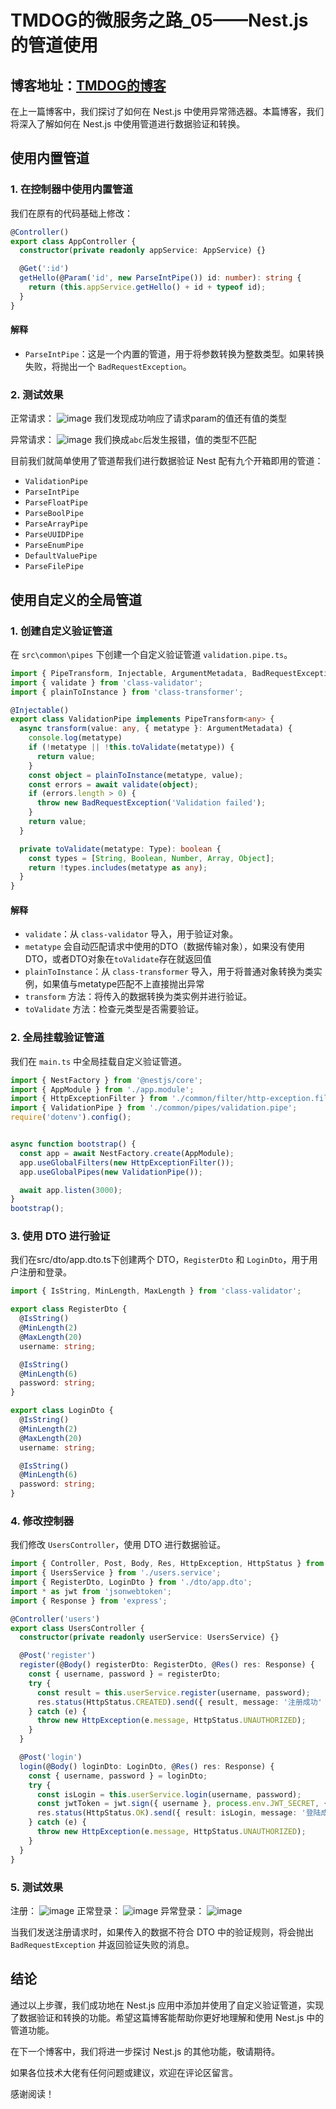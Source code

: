 # TMDOG的微服务之路_05——Nest.js 的管道使用
## 博客地址：[TMDOG的博客](https://blog.tmdog114514.icu)

在上一篇博客中，我们探讨了如何在 Nest.js 中使用异常筛选器。本篇博客，我们将深入了解如何在 Nest.js 中使用管道进行数据验证和转换。

## 使用内置管道

### 1. 在控制器中使用内置管道
我们在原有的代码基础上修改：
```typescript
@Controller()
export class AppController {
  constructor(private readonly appService: AppService) {}

  @Get(':id')
  getHello(@Param('id', new ParseIntPipe()) id: number): string {
    return (this.appService.getHello() + id + typeof id);
  }
}
```

#### 解释
- `ParseIntPipe`：这是一个内置的管道，用于将参数转换为整数类型。如果转换失败，将抛出一个 `BadRequestException`。

### 2. 测试效果
正常请求：
![image](https://github.com/user-attachments/assets/178d4ea7-3595-4cbd-a34c-7e19fe0991e8)
我们发现成功响应了请求param的值还有值的类型

异常请求：
![image](https://github.com/user-attachments/assets/9346a23a-3be9-48ed-8ec4-2d819955bc72)
我们换成`abc`后发生报错，值的类型不匹配

目前我们就简单使用了管道帮我们进行数据验证
Nest 配有九个开箱即用的管道：
- `ValidationPipe`
- `ParseIntPipe`
- `ParseFloatPipe`
- `ParseBoolPipe`
- `ParseArrayPipe`
- `ParseUUIDPipe`
- `ParseEnumPipe`
- `DefaultValuePipe`
- `ParseFilePipe`


## 使用自定义的全局管道

### 1. 创建自定义验证管道

在 `src\common\pipes` 下创建一个自定义验证管道 `validation.pipe.ts`。

```typescript
import { PipeTransform, Injectable, ArgumentMetadata, BadRequestException, Type } from '@nestjs/common';
import { validate } from 'class-validator';
import { plainToInstance } from 'class-transformer';

@Injectable()
export class ValidationPipe implements PipeTransform<any> {
  async transform(value: any, { metatype }: ArgumentMetadata) {
    console.log(metatype)
    if (!metatype || !this.toValidate(metatype)) {
      return value;
    }
    const object = plainToInstance(metatype, value);
    const errors = await validate(object);
    if (errors.length > 0) {
      throw new BadRequestException('Validation failed');
    }
    return value;
  }

  private toValidate(metatype: Type): boolean {
    const types = [String, Boolean, Number, Array, Object];
    return !types.includes(metatype as any);
  }
}
```

#### 解释
- `validate`：从 `class-validator` 导入，用于验证对象。
- `metatype` 会自动匹配请求中使用的DTO（数据传输对象），如果没有使用DTO，或者DTO对象在`toValidate`存在就返回值
- `plainToInstance`：从 `class-transformer` 导入，用于将普通对象转换为类实例，如果值与metatype匹配不上直接抛出异常
- `transform` 方法：将传入的数据转换为类实例并进行验证。
- `toValidate` 方法：检查元类型是否需要验证。

### 2. 全局挂载验证管道

我们在 `main.ts` 中全局挂载自定义验证管道。

```typescript
import { NestFactory } from '@nestjs/core';
import { AppModule } from './app.module';
import { HttpExceptionFilter } from './common/filter/http-exception.filter';
import { ValidationPipe } from './common/pipes/validation.pipe';
require('dotenv').config();


async function bootstrap() {
  const app = await NestFactory.create(AppModule);
  app.useGlobalFilters(new HttpExceptionFilter());
  app.useGlobalPipes(new ValidationPipe());

  await app.listen(3000);
}
bootstrap();

```

### 3. 使用 DTO 进行验证

我们在src/dto/app.dto.ts下创建两个 DTO，`RegisterDto` 和 `LoginDto`，用于用户注册和登录。

```typescript
import { IsString, MinLength, MaxLength } from 'class-validator';

export class RegisterDto {
  @IsString()
  @MinLength(2)
  @MaxLength(20)
  username: string;

  @IsString()
  @MinLength(6)
  password: string;
}

export class LoginDto {
  @IsString()
  @MinLength(2)
  @MaxLength(20)
  username: string;

  @IsString()
  @MinLength(6)
  password: string;
}
```

### 4. 修改控制器

我们修改 `UsersController`，使用 DTO 进行数据验证。

```typescript
import { Controller, Post, Body, Res, HttpException, HttpStatus } from '@nestjs/common';
import { UsersService } from './users.service';
import { RegisterDto, LoginDto } from './dto/app.dto';
import * as jwt from 'jsonwebtoken';
import { Response } from 'express';

@Controller('users')
export class UsersController {
  constructor(private readonly userService: UsersService) {}

  @Post('register')
  register(@Body() registerDto: RegisterDto, @Res() res: Response) {
    const { username, password } = registerDto;
    try {
      const result = this.userService.register(username, password);
      res.status(HttpStatus.CREATED).send({ result, message: '注册成功' });
    } catch (e) {
      throw new HttpException(e.message, HttpStatus.UNAUTHORIZED);
    }
  }

  @Post('login')
  login(@Body() loginDto: LoginDto, @Res() res: Response) {
    const { username, password } = loginDto;
    try {
      const isLogin = this.userService.login(username, password);
      const jwtToken = jwt.sign({ username }, process.env.JWT_SECRET, { expiresIn: '1h' });
      res.status(HttpStatus.OK).send({ result: isLogin, message: '登陆成功', token: jwtToken });
    } catch (e) {
      throw new HttpException(e.message, HttpStatus.UNAUTHORIZED);
    }
  }
}
```

### 5. 测试效果
注册：
![image](https://github.com/user-attachments/assets/78e787b4-9644-402f-8eb4-218b2ff7ae41)
正常登录：
![image](https://github.com/user-attachments/assets/e8a515ce-ddc0-4216-b0c0-c8df269daa1e)
异常登录：
![image](https://github.com/user-attachments/assets/98e1e956-8465-43b4-8859-c85231489670)

当我们发送注册请求时，如果传入的数据不符合 DTO 中的验证规则，将会抛出 `BadRequestException` 并返回验证失败的消息。

## 结论

通过以上步骤，我们成功地在 Nest.js 应用中添加并使用了自定义验证管道，实现了数据验证和转换的功能。希望这篇博客能帮助你更好地理解和使用 Nest.js 中的管道功能。

在下一个博客中，我们将进一步探讨 Nest.js 的其他功能，敬请期待。

如果各位技术大佬有任何问题或建议，欢迎在评论区留言。

感谢阅读！